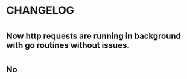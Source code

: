 # CHANGELOG 

#

## Now http requests are running in background with go routines without issues. 

#

## No